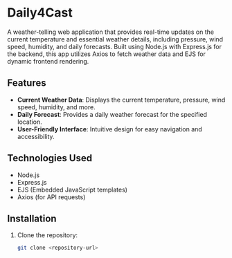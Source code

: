 # Daily4Cast

A weather-telling web application that provides real-time updates on the current temperature and essential weather details, including pressure, wind speed, humidity, and daily forecasts. Built using Node.js with Express.js for the backend, this app utilizes Axios to fetch weather data and EJS for dynamic frontend rendering.

## Features

- **Current Weather Data**: Displays the current temperature, pressure, wind speed, humidity, and more.
- **Daily Forecast**: Provides a daily weather forecast for the specified location.
- **User-Friendly Interface**: Intuitive design for easy navigation and accessibility.

## Technologies Used

- Node.js
- Express.js
- EJS (Embedded JavaScript templates)
- Axios (for API requests)

## Installation

1. Clone the repository:
   ```bash
   git clone <repository-url>
